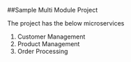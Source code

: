 ##Sample Multi Module Project

The project has the below microservices

1. Customer Management
2. Product Management
3. Order Processing